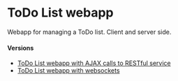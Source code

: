 # ToDo List webapp
Webapp for managing a ToDo list. Client and server side.

#### Versions
* [ToDo List webapp with AJAX calls to RESTful service](ToDo-App-RESTful)
* [ToDo List webapp with websockets](TpDo-App-Websockets)
